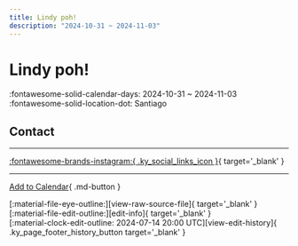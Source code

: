 ```yaml
---
title: Lindy poh!
description: "2024-10-31 ~ 2024-11-03"
---
```


# Lindy poh! 

:fontawesome-solid-calendar-days: 2024-10-31 ~ 2024-11-03  
:fontawesome-solid-location-dot: Santiago  

## Contact


---

 [:fontawesome-brands-instagram:{ .ky_social_links_icon }](https://instagram.com/lindypohfestival){ target='_blank' }

---

[Add to Calendar](https://swing.news/ics/en/2024/es_CL/lindy-poh-2024.ics){ .md-button }

<div class="ky_page_footer" markdown>
<div class="ky_page_footer_trailing" markdown="span">
[:material-file-eye-outline:][view-raw-source-file]{ target='_blank' }
[:material-file-edit-outline:][edit-info]{ target='_blank' }
</div>
<div class="ky_page_footer_leading" markdown="span">
[:material-clock-edit-outline: 2024-07-14 20:00 UTC][view-edit-history]{ .ky_page_footer_history_button target='_blank' }
</div>
</div>

[view-raw-source-file]: https://github.com/swingdance/events/blob/main/2024/es_CL/lindy-poh-2024.json "View Raw Source File"
[edit-info]: https://github.com/swingdance/events/issues/new?assignees=&labels=update+event&projects=&template=03-update_entity.yml&title=%5B2024%2Fes_CL%5D%20Lindy%20poh%21&region=es_CL&year=2024&id=lindy-poh-2024&name=Lindy%20poh%21&org_id= "Edit Info"

[view-edit-history]: https://github.com/swingdance/events/commits/main/2024/es_CL/lindy-poh-2024.json "View Edit History"
